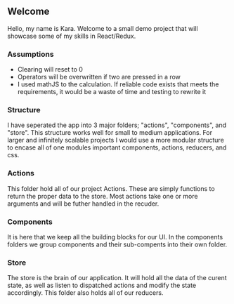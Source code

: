 ## Welcome
Hello, my name is Kara. Welcome to a small demo project that will showcase some of my skills in React/Redux.

### Assumptions
- Clearing will reset to 0
- Operators will be overwritten if two are pressed in a row
- I used mathJS to the calculation. If reliable code exists that meets the requirements, it would be a waste of time and testing to rewrite it

### Structure

I have seperated the app into 3 major folders; "actions", "components", and "store".
This structure works well for small to medium applications. For larger and infinitely scalable projects I would use a more modular structure to encase all of one modules important components, actions, reducers, and css.

### Actions

This folder hold all of our project Actions. These are simply functions to return the proper data to the store. Most actions take one or more arguments and will be futher handled in the recuder.

### Components

It is here that we keep all the building blocks for our UI. In the components folders we group components and their sub-compents into their own folder.

### Store

The store is the brain of our application. It will hold all the data of the curent state, as well as listen to dispatched actions and modify the state accordingly. This folder also holds all of our reducers.
